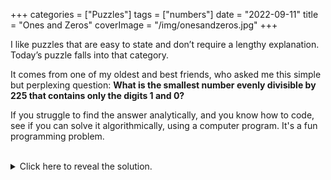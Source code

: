 +++
categories = ["Puzzles"]
tags = ["numbers"]
date = "2022-09-11"
title = "Ones and Zeros"
coverImage = "/img/onesandzeros.jpg"
+++

I like puzzles that are easy to state and don’t require a lengthy explanation. Today’s puzzle falls into that category.

<!--more-->

It comes from one of my oldest and best friends, who asked me this simple but perplexing question: **What is the smallest number evenly divisible by 225 that contains only the digits 1 and 0?**

If you struggle to find the answer analytically, and you know how to code, see if you can solve it algorithmically, using a computer program. It's a fun programming problem.

<br>

<details>
  <summary>Click here to reveal the solution.</summary>

I know of three ways to solve this problem:

### The Slow Search Method
This approach starts with 225 and multiplies it by an ever-increasing sequence of multiples looking for a number that contains only ones and zeros. Here’s the Python code to implement this method:

```python
import time

start = 225  # starting number
cnt = 0
binary_digits = ('0', '1')

start_time = time.time()  # capture start time

while True:
    cnt += 1
    num = start * cnt
    # check for all 1s and 0s in num
    for i, j in enumerate(str(num)):
        if j not in binary_digits:
            break
    if i == len(str(num)) - 1:
        break 

elapsed = time.time() - start_time  # calculate elapsed time
print(f"After {cnt} iterations and {round(elapsed)} seconds, found {num}.")
```

Which prints the following result:
<pre>
After 49382716 iterations and 116 seconds, found 11111111100.
</pre>

### The Fast Search Method
This strategy observes that the desired result looks like a binary number (albeit in base 10) so it tests a sequence of binary numbers, treating each as a base 10 number, looking for one that’s evenly divisible by 225. This is much faster than the previous method because it automatically skips all the base 10 numbers that have digits other than 1 and 0. Here’s the Python code:

```python
import time

def convert(num, b1, b2):
    '''convert the passed num from base b1 to base b2'''
    result = 0
    digits = []
    while num:
        digits.append(num % b1)       
        num //= b1
    digits.reverse()
    for i in digits:
        result = (result * b2) + i
    return result

start = 225
num = 1000 # start with smallest possible answer > 225
cnt = 1

# capture start time
start_time = time.time()

while True:
    if (num % start) == 0:       
        break
    # convert to base 2, increment, then convert back to base 10
    num = convert(num, 10, 2)
    num += 1
    num = convert(num, 2, 10)
    cnt += 1
    
elapsed = time.time() - start_time # calculate elapsed time
print(f"After {cnt} iterations and {round(elapsed, 3)} seconds, found {num}.")
```

which prints the following result:
<pre>
After 2037 iterations and 0.016 seconds, found 11111111100.
</pre>

### The Analytical Method
Because 225 ends in 25, multiples of 225 will end in one of four possible digit pairs: 25, 50, 75 or 00. The only one that meets our requirements (only 1s and 0s allowed) is the last one so we know that the result must end with two 0s.

We can also see that 225 is divisible by 9 (you can check any number for divisibility by 9 by seeing if the digits sum to 9). Therefore, any multiple of 225 must also be divisible by 9. So we know the digits in the result must end in 00, contain only 1s and 0s, and sum to 9.

With those constraints, the smallest possible number meeting our requirements will contain nine consecutive 1s and will end with two 0s: 11111111100.

</details>
